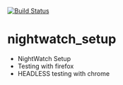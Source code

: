 [![Build Status](https://travis-ci.org/DevS1993/nightwatch_setup.svg?branch=master)](https://travis-ci.org/DevS1993/nightwatch_setup)

# nightwatch_setup
- NightWatch Setup
- Testing with firefox
- HEADLESS testing with chrome
